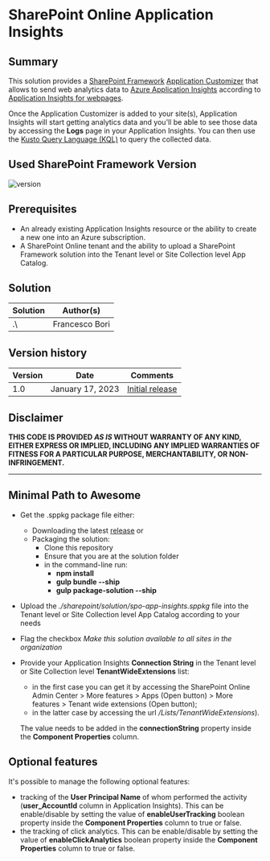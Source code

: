 # SharePoint Online Application Insights

## Summary

This solution provides a [SharePoint Framework](https://aka.ms/spfx) [Application Customizer](https://learn.microsoft.com/en-us/sharepoint/dev/spfx/extensions/get-started/build-a-hello-world-extension) that allows to send web analytics data to [Azure Application Insights](https://learn.microsoft.com/en-us/azure/azure-monitor/app/app-insights-overview) according to [Application Insights for webpages](https://learn.microsoft.com/en-us/azure/azure-monitor/app/javascript?tabs=snippet).

Once the Application Customizer is added to your site(s), Application Insights will start getting analytics data and you'll be able to see those data by accessing the **Logs** page in your Application Insights.
You can then use the [Kusto Query Language (KQL)](https://learn.microsoft.com/en-us/azure/data-explorer/kusto/query/) to query the collected data.

## Used SharePoint Framework Version

![version](https://img.shields.io/badge/version-1.16.1-green.svg)

## Prerequisites

- An already existing Application Insights resource or the ability to create a new one into an Azure subscription.
- A SharePoint Online tenant and the ability to upload a SharePoint Framework solution into the Tenant level or Site Collection level App Catalog.

## Solution

| Solution    | Author(s)                                               |
| ----------- | ------------------------------------------------------- |
| .\ | Francesco Bori |

## Version history

| Version | Date             | Comments        |
| ------- | ---------------- | --------------- |
| 1.0     | January 17, 2023 | [Initial release](../../releases/tag/v1.0.0.1) |

## Disclaimer

**THIS CODE IS PROVIDED _AS IS_ WITHOUT WARRANTY OF ANY KIND, EITHER EXPRESS OR IMPLIED, INCLUDING ANY IMPLIED WARRANTIES OF FITNESS FOR A PARTICULAR PURPOSE, MERCHANTABILITY, OR NON-INFRINGEMENT.**

---

## Minimal Path to Awesome
- Get the .sppkg package file either:
  - Downloading the latest [release](../../releases) or
  - Packaging the solution:
    - Clone this repository
    - Ensure that you are at the solution folder
    - in the command-line run:
      - **npm install**
      - **gulp bundle --ship**
      - **gulp package-solution --ship**
- Upload the _./sharepoint/solution/spo-app-insights.sppkg_ file into the Tenant level or Site Collection level App Catalog according to your needs
- Flag the checkbox _Make this solution available to all sites in the organization_
- Provide your Application Insights **Connection String** in the Tenant level or Site Collection level **TenantWideExtensions** list:
  - in the first case you can get it by accessing the SharePoint Online Admin Center > More features > Apps (Open button) > More features > Tenant wide extensions (Open button);
  - in the latter case by accessing the url _<yourSiteUrl>/Lists/TenantWideExtensions_).
  
  The value needs to be added in the **connectionString** property inside the **Component Properties** column.

## Optional features
It's possible to manage the following optional features:
- tracking of the **User Principal Name** of whom performed the activity (**user_AccountId** column in Application Insights). This can be enable/disable by setting the value of **enableUserTracking** boolean property inside the **Component Properties** column to true or false.
- the tracking of click analytics. This can be enable/disable by setting the value of **enableClickAnalytics** boolean property inside the **Component Properties** column to true or false.
